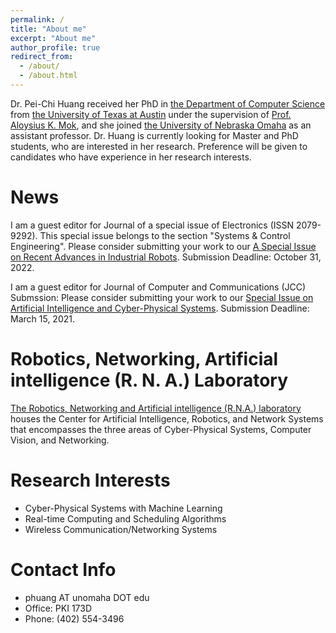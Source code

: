 ```yaml
---
permalink: /
title: "About me"
excerpt: "About me"
author_profile: true
redirect_from: 
  - /about/
  - /about.html
---
```


Dr. Pei-Chi Huang received her PhD in [the Department of Computer Science](https://www.cs.utexas.edu/) from [the University of Texas at Austin](https://www.utexas.edu/) under the supervision of [Prof. Aloysius K. Mok](https://www.cs.utexas.edu/users/mok/), and she joined [the University of Nebraska Omaha](https://www.unomaha.edu/college-of-information-science-and-technology/computer-science/index.php) as an assistant professor. Dr. Huang is currently looking for Master and PhD students, who are interested in her research. Preference will be given to candidates who have experience in her research interests.

News
=====
I am a guest editor for Journal of a special issue of Electronics (ISSN 2079-9292). This special issue belongs to the section "Systems & Control Engineering". Please consider submitting your work to our [A Special Issue on Recent Advances in Industrial Robots](https://www.mdpi.com/journal/electronics/special_issues/robot_industrial). Submission Deadline: October 31, 2022.

I am a guest editor for Journal of Computer and Communications (JCC) Submssion: Please consider submitting your work to our [Special Issue on Artificial Intelligence and Cyber-Physical Systems](https://www.scirp.org/journal/htmlofspecialissue.aspx?id=7314&journalid=2431). Submission Deadline: March 15, 2021.

Robotics, Networking, Artificial intelligence (R. N. A.) Laboratory
======
[The Robotics, Networking and Artificial intelligence (R.N.A.) laboratory](https://sites.google.com/view/rna-uno/home) houses the Center for Artificial Intelligence, Robotics, and Network Systems that encompasses the three areas of Cyber-Physical Systems, Computer Vision, and Networking.

Research Interests
======
* Cyber-Physical Systems with Machine Learning
* Real-time Computing and Scheduling Algorithms 
* Wireless Communication/Networking Systems

Contact Info
======
* phuang AT unomaha DOT edu
* Office: PKI 173D
* Phone: (402) 554-3496
